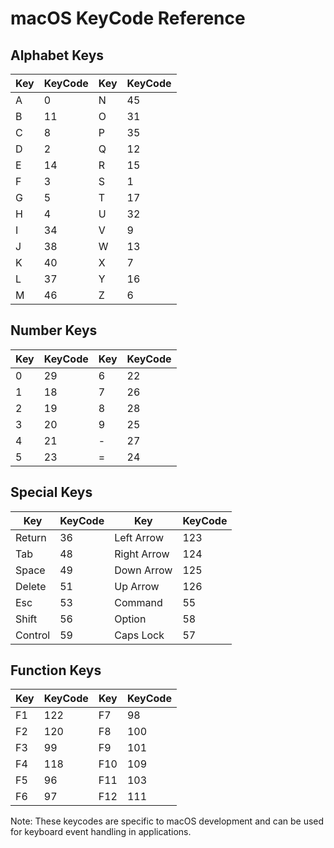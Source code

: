 # macOS KeyCode Reference

## Alphabet Keys

| Key | KeyCode | Key | KeyCode |
|-----|---------|-----|---------|
| A | 0 | N | 45 |
| B | 11 | O | 31 |
| C | 8 | P | 35 |
| D | 2 | Q | 12 |
| E | 14 | R | 15 |
| F | 3 | S | 1 |
| G | 5 | T | 17 |
| H | 4 | U | 32 |
| I | 34 | V | 9 |
| J | 38 | W | 13 |
| K | 40 | X | 7 |
| L | 37 | Y | 16 |
| M | 46 | Z | 6 |

## Number Keys

| Key | KeyCode | Key | KeyCode |
|-----|---------|-----|---------|
| 0 | 29 | 6 | 22 |
| 1 | 18 | 7 | 26 |
| 2 | 19 | 8 | 28 |
| 3 | 20 | 9 | 25 |
| 4 | 21 | - | 27 |
| 5 | 23 | = | 24 |

## Special Keys

| Key | KeyCode | Key | KeyCode |
|-----|---------|-----|---------|
| Return | 36 | Left Arrow | 123 |
| Tab | 48 | Right Arrow | 124 |
| Space | 49 | Down Arrow | 125 |
| Delete | 51 | Up Arrow | 126 |
| Esc | 53 | Command | 55 |
| Shift | 56 | Option | 58 |
| Control | 59 | Caps Lock | 57 |

## Function Keys

| Key | KeyCode | Key | KeyCode |
|-----|---------|-----|---------|
| F1 | 122 | F7 | 98 |
| F2 | 120 | F8 | 100 |
| F3 | 99 | F9 | 101 |
| F4 | 118 | F10 | 109 |
| F5 | 96 | F11 | 103 |
| F6 | 97 | F12 | 111 |

Note: These keycodes are specific to macOS development and can be used for keyboard event handling in applications.